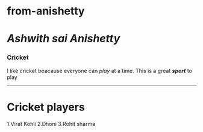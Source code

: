 # from-anishetty
# ***Ashwith sai Anishetty***
### **Cricket**
 I like cricket beacause everyone can *play* at a time.
 This is a great ***sport*** to play<br>

 ***
 # Cricket players
 
 1.Virat Kohli
 2.Dhoni
 3.Rohit sharma





 

